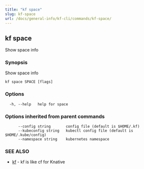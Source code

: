 ```yaml
---
title: "kf space"
slug: kf-space
url: /docs/general-info/kf-cli/commands/kf-space/
---
```

## kf space

Show space info

### Synopsis

Show space info

```
kf space SPACE [flags]
```

### Options

```
  -h, --help   help for space
```

### Options inherited from parent commands

```
      --config string       config file (default is $HOME/.kf)
      --kubeconfig string   kubectl config file (default is $HOME/.kube/config)
      --namespace string    kubernetes namespace
```

### SEE ALSO

* [kf](/docs/general-info/kf-cli/commands/kf/)	 - kf is like cf for Knative

